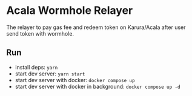 # Acala Wormhole Relayer
The relayer to pay gas fee and redeem token on Karura/Acala after user send token with wormhole.

## Run
- install deps: `yarn`
- start dev server: `yarn start`
- start dev server with docker: `docker compose up`
- start dev server with docker in background: `docker compose up -d`